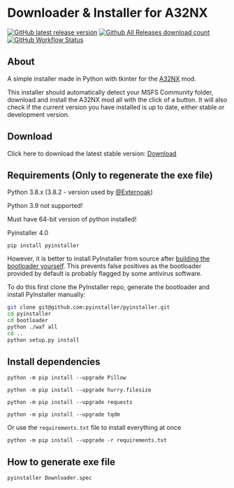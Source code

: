 # Downloader & Installer for A32NX

[![GitHub latest release version](https://img.shields.io/github/v/release/Externoak/A32NX-installer.svg?style=plastic)](https://github.com/Externoak/A32NX-installerreleases/latest)
[![Github All Releases download count](https://img.shields.io/github/downloads/Externoak/A32NX-installer/total.svg?style=plastic)](https://github.com/Externoak/A32NX-installer/releases/latest)
[![GitHub Workflow Status](https://img.shields.io/github/workflow/status/Externoak/A32NX-installer/Build?style=plastic)](https://github.com/Externoak/A32NX-installer/actions)

## About

A simple installer made in Python with tkinter for the [A32NX](https://github.com/flybywiresim/a32nx) mod. 

This installer should automatically detect your MSFS Community folder, download and install the A32NX mod all with the click of a button. It will also check if the current version you have installed is up to date, either stable or development version.

## Download

Click here to download the latest stable version: [Download](https://github.com/Externoak/A32NX-installer/releases/latest/download/A32NX_Downloader.zip)

## Requirements (Only to regenerate the exe file)

Python 3.8.x (3.8.2 - version used by [@Externoak](https://github.com/Externoak))

Python 3.9 not supported!

Must have 64-bit version of python installed!

Pyinstaller 4.0

`pip install pyinstaller`

However, it is better to install PyInstaller from source after [building the bootloader yourself](https://pyinstaller.readthedocs.io/en/stable/bootloader-building.html). This prevents false positives as the bootloader provided by default is probably flagged by some antivirus software.

To do this first clone the PyInstaller repo, generate the bootloader and install PyInstaller manually:

```sh
git clone git@github.com:pyinstaller/pyinstaller.git
cd pyinstaller
cd bootloader
python ./waf all
cd ..
python setup.py install
```



## Install dependencies

`python -m pip install --upgrade Pillow`

`python -m pip install --upgrade hurry.filesize`

`python -m pip install --upgrade requests`

`python -m pip install --upgrade tqdm`

Or use the `requirements.txt` file to install everything at once

`python -m pip install --upgrade -r requirements.txt`

## How to generate exe file

`pyinstaller Downloader.spec`
